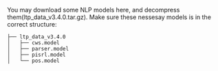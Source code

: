 You may download some NLP models here, and decompress them(ltp_data_v3.4.0.tar.gz).
Make sure these nessesay models is in the correct structure:

```text
├── ltp_data_v3.4.0
│   ├── cws.model
│   ├── parser.model
│   ├── pisrl.model
│   └── pos.model

```